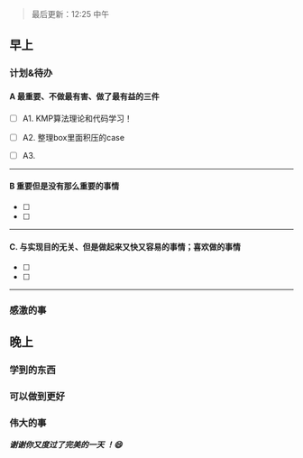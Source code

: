 > 最后更新：12:25 中午

## 早上

### 计划&待办

#### A  最重要、不做最有害、做了最有益的三件

- [ ] A1. KMP算法理论和代码学习！

- [ ] A2. 整理box里面积压的case

- [ ] A3.


----

#### B 重要但是没有那么重要的事情

- [ ] 
- [ ] 

----

#### C. 与实现目的无关、但是做起来又快又容易的事情；喜欢做的事情

- [ ] 
- [ ] 

----

### 感激的事


## 晚上

### 学到的东西


### 可以做到更好


### 伟大的事 



***谢谢你又度过了完美的一天 ！:smile:***